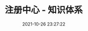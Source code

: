 ---
pageComponent: 
  name: Catalogue
  data: 
    path: 32.微服务/01.注册中心
    imgUrl: /img/catalogue/default.png
    description: 注册中心 - 目录页
title: 注册中心 - 知识体系
date: 2021-10-26 23:27:22
permalink: /registry-center
sidebar: false
article: false
comment: false
editLink: false
---